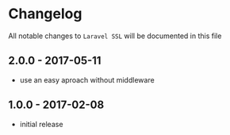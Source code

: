 # Changelog

All notable changes to `Laravel SSL` will be documented in this file

## 2.0.0 - 2017-05-11

- use an easy aproach without middleware

## 1.0.0 - 2017-02-08

- initial release
